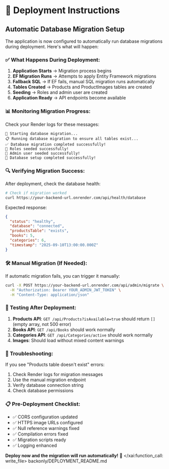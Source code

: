 # 🚀 Deployment Instructions

## Automatic Database Migration Setup

The application is now configured to automatically run database migrations during deployment. Here's what will happen:

### ✅ What Happens During Deployment:

1. **Application Starts** → Migration process begins
2. **EF Migration Runs** → Attempts to apply Entity Framework migrations
3. **Fallback SQL** → If EF fails, manual SQL migration runs automatically
4. **Tables Created** → Products and ProductImages tables are created
5. **Seeding** → Roles and admin user are created
6. **Application Ready** → API endpoints become available

### 📊 Monitoring Migration Progress:

Check your Render logs for these messages:
```
🚀 Starting database migration...
📋 Running database migration to ensure all tables exist...
✅ Database migration completed successfully!
👥 Roles seeded successfully!
👤 Admin user seeded successfully!
🎉 Database setup completed successfully!
```

### 🔍 Verifying Migration Success:

After deployment, check the database health:

```bash
# Check if migration worked
curl https://your-backend-url.onrender.com/api/health/database
```

Expected response:
```json
{
  "status": "healthy",
  "database": "connected",
  "productsTable": "exists",
  "books": 5,
  "categories": 6,
  "timestamp": "2025-09-10T13:00:00.000Z"
}
```

### 🛠️ Manual Migration (If Needed):

If automatic migration fails, you can trigger it manually:

```bash
curl -X POST https://your-backend-url.onrender.com/api/admin/migrate \
  -H "Authorization: Bearer YOUR_ADMIN_JWT_TOKEN" \
  -H "Content-Type: application/json"
```

### 🎯 Testing After Deployment:

1. **Products API**: `GET /api/Products?isAvailable=true` should return `[]` (empty array, not 500 error)
2. **Books API**: `GET /api/Books` should work normally
3. **Categories API**: `GET /api/Categories/active` should work normally
4. **Images**: Should load without mixed content warnings

### 🔧 Troubleshooting:

If you see "Products table doesn't exist" errors:
1. Check Render logs for migration messages
2. Use the manual migration endpoint
3. Verify database connection string
4. Check database permissions

### 📋 Pre-Deployment Checklist:

- ✅ CORS configuration updated
- ✅ HTTPS image URLs configured
- ✅ Null reference warnings fixed
- ✅ Compilation errors fixed
- ✅ Migration scripts ready
- ✅ Logging enhanced

**Deploy now and the migration will run automatically!** 🎉</content>
</xai:function_call: write_file>
<parameter name="target_file">backonly/DEPLOYMENT_README.md

